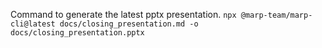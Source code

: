 Command to generate the latest pptx presentation.
```npx @marp-team/marp-cli@latest docs/closing_presentation.md -o docs/closing_presentation.pptx```
